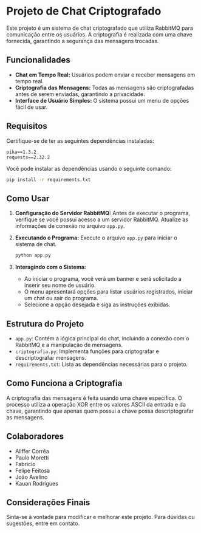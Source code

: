 # Projeto de Chat Criptografado

Este projeto é um sistema de chat criptografado que utiliza RabbitMQ para comunicação entre os usuários. A criptografia é realizada com uma chave fornecida, garantindo a segurança das mensagens trocadas.

## Funcionalidades

- **Chat em Tempo Real:** Usuários podem enviar e receber mensagens em tempo real.
- **Criptografia das Mensagens:** Todas as mensagens são criptografadas antes de serem enviadas, garantindo a privacidade.
- **Interface de Usuário Simples:** O sistema possui um menu de opções fácil de usar.

## Requisitos

Certifique-se de ter as seguintes dependências instaladas:

```
pika==1.3.2
requests==2.32.2
```

Você pode instalar as dependências usando o seguinte comando:

```bash
pip install -r requirements.txt
```

## Como Usar

1. **Configuração do Servidor RabbitMQ:** Antes de executar o programa, verifique se você possui acesso a um servidor RabbitMQ. Atualize as informações de conexão no arquivo `app.py`.

2. **Executando o Programa:**
   Execute o arquivo `app.py` para iniciar o sistema de chat.

   ```bash
   python app.py
   ```

3. **Interagindo com o Sistema:**
   - Ao iniciar o programa, você verá um banner e será solicitado a inserir seu nome de usuário.
   - O menu apresentará opções para listar usuários registrados, iniciar um chat ou sair do programa.
   - Selecione a opção desejada e siga as instruções exibidas.

## Estrutura do Projeto

- `app.py`: Contém a lógica principal do chat, incluindo a conexão com o RabbitMQ e a manipulação de mensagens.
- `criptografia.py`: Implementa funções para criptografar e descriptografar mensagens.
- `requirements.txt`: Lista as dependências necessárias para o projeto.

## Como Funciona a Criptografia

A criptografia das mensagens é feita usando uma chave específica. O processo utiliza a operação XOR entre os valores ASCII da entrada e da chave, garantindo que apenas quem possui a chave possa descriptografar as mensagens.

## Colaboradores 
- Aliffer Corrêa
- Paulo Moretti
- Fabricio
- Felipe Feitosa
- João Avelino
- Kauan Rodrigues

## Considerações Finais

Sinta-se à vontade para modificar e melhorar este projeto. Para dúvidas ou sugestões, entre em contato.
